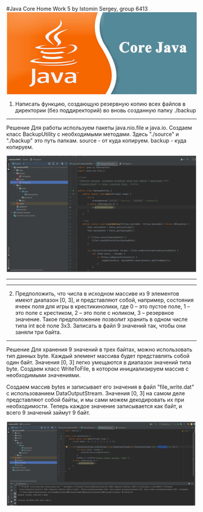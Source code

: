 #Java Core Home Work 5 by Istomin Sergey, group 6413
![HW5](https://github.com/Sistomin/JavaCoreHW5/blob/main/Img.PNG)

1. Написать функцию, создающую резервную копию всех файлов в директории (без
поддиректорий) во вновь созданную папку ./backup
____________________________
Решение
Для работы используем пакеты java.nio.file и java.io. 
Создаем класс BackupUtility с необходимыми методами. Здесь "./source" и "./backup" это путь папкам. 
source - от куда копируем. backup - куда копируем.

![Task1](https://github.com/Sistomin/JavaCoreHW5/blob/main/Img1.PNG)
____________________________________
________________________________________
2. Предположить, что числа в исходном массиве из 9 элементов имеют диапазон [0,
3], и представляют собой, например, состояния ячеек поля для игры в крестикинолики, где 0 – это пустое поле, 1 – это поле с крестиком, 2 – это поле с ноликом, 3
– резервное значение. Такое предположение позволит хранить в одном числе типа
int всё поле 3х3. Записать в файл 9 значений так, чтобы они заняли три байта.
____________________________________________________________
Решение
Для хранения 9 значений в трех байтах, можно  использовать тип данных byte. Каждый элемент массива будет представлять собой один байт. Значения [0, 3] легко умещаются в диапазон значений типа byte. 
Создаем класс WriteToFile, в котором инициализируем массив с необходимыми значениями.

Создаем массив bytes и записывает его значения в файл "file_write.dat" с использованием DataOutputStream. 
Значения [0, 3] на самом деле представляют собой байты, и мы сами можем декодировать их при необходимости.
Теперь каждое значение записывается как байт, и всего 9 значений займут 9 байт.

![Task2](https://github.com/Sistomin/JavaCoreHW5/blob/main/Img2.PNG)
